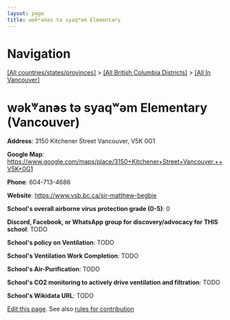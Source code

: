 ```yaml
---
layout: page
title: wək̓ʷan̓əs tə syaqʷəm Elementary
---
```

# Navigation

[[All countries/states/provinces]](../../..) > [[All British Columbia Districts]](../..) > [[All In Vancouver]](..)

# wək̓ʷan̓əs tə syaqʷəm Elementary (Vancouver)

**Address**: 3150 Kitchener Street Vancouver,  V5K 0G1

**Google Map**: <https://www.google.com/maps/place/3150+Kitchener+Street+Vancouver,++V5K+0G1>

**Phone**: 604-713-4686

**Website**: <https://www.vsb.bc.ca/sir-matthew-begbie>

**School's overall airborne virus protection grade (0-5)**: 0

**Discord, Facebook, or WhatsApp group for discovery/advocacy for THIS school**: TODO

**School's policy on Ventilation**: TODO

**School's Ventilation Work Completion**: TODO

**School's Air-Purification**: TODO

**School's CO2 monitoring to actively drive ventilation and filtration**: TODO

**School's Wikidata URL**: TODO


[Edit this page](https://github.com/ventilate-schools/BC/edit/main/././Vancouver/wək̓ʷan̓əs_tə_syaqʷəm_Elementary.md). See also [rules for contribution](../../../contribution-rules/)